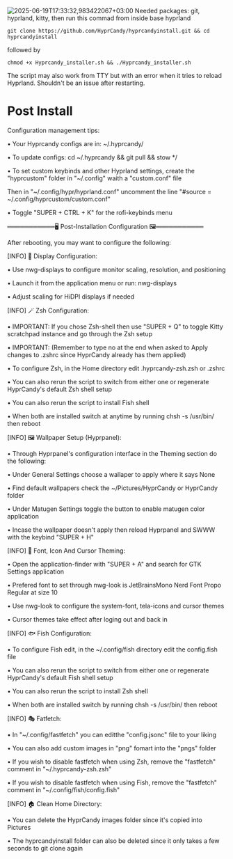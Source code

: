 ![2025-06-19T17:33:32,983422067+03:00](https://github.com/user-attachments/assets/671960f9-e5ec-42cd-a3ce-87c072ead1eb)
Needed packages: git, hyprland, kitty, then run this commad from inside base hyprland
```shell
git clone https://github.com/HyprCandy/hyprcandyinstall.git && cd hyprcandyinstall
```
followed by
```shell
chmod +x Hyprcandy_installer.sh && ./Hyprcandy_installer.sh
```
The script may also work from TTY but with an error when it tries to reload Hyprland. Shouldn't be an issue after restarting.

# Post Install 

Configuration management tips:

• Your Hyprcandy configs are in: ~/.hyprcandy/

• To update configs: cd ~/.hyprcandy && git pull && stow */

• To set custom keybinds and other Hyprland settings, create the "hyprcustom" folder in "~/.config" waith a "custom.conf" file

Then in "~/.config/hypr/hyprland.conf" uncomment the line "#source = ~/.config/hyprcustom/custom.conf"

•  Toggle "SUPER + CTRL + K" for the rofi-keybinds menu

═══════════🖥️  Post-Installation Configuration  🖼️═══════════

After rebooting, you may want to configure the following:


[INFO] 📱 Display Configuration:

• Use nwg-displays to configure monitor scaling, resolution, and positioning

• Launch it from the application menu or run: nwg-displays

• Adjust scaling for HiDPI displays if needed

[INFO] 🪄 Zsh Configuration:

• IMPORTANT: If you chose Zsh-shell then use "SUPER + Q" to toggle Kitty scratchpad instance and go through the Zsh setup

• IMPORTANT: (Remember to type no at the end when asked to Apply changes to .zshrc since HyprCandy already has them applied)

• To configure Zsh, in the Home directory edit .hyprcandy-zsh.zsh or .zshrc

• You can also rerun the script to switch from either one or regenerate HyprCandy's default Zsh shell setup

• You can also rerun the script to install Fish shell

• When both are installed switch at anytime by running chsh -s /usr/bin/<name of shell> then reboot

[INFO] 🖼️ Wallpaper Setup (Hyprpanel):

• Through Hyprpanel's configuration interface in the Theming section do the following:

• Under General Settings choose a wallaper to apply where it says None

• Find default wallpapers check the ~/Pictures/HyprCandy or HyprCandy folder

• Under Matugen Settings toggle the button to enable matugen color application

• Incase the wallpaper doesn't apply then reload Hyprpanel and SWWW with the keybind "SUPER + H"

[INFO] 🎨 Font, Icon And Cursor Theming:

• Open the application-finder with "SUPER + A" and search for GTK Settings application

• Prefered font to set through nwg-look is JetBrainsMono Nerd Font Propo Regular at size 10

• Use nwg-look to configure the system-font, tela-icons and cursor themes

• Cursor themes take effect after loging out and back in

[INFO] 🐟 Fish Configuration:

• To configure Fish edit, in the ~/.config/fish directory edit the config.fish file

• You can also rerun the script to switch from either one or regenerate HyprCandy's default Fish shell setup

• You can also rerun the script to install Zsh shell

• When both are installed switch by running chsh -s /usr/bin/<name of shell> then reboot

[INFO] 🎭 Fatfetch:

• In "~/.config/fastfetch" you can editthe "config.jsonc" file to your liking

• You can also add custom images in "png" fomart into the "pngs" folder

• If you wish to disable fastfetch when using Zsh, remove the "fastfetch" comment in "~/.hyprcandy-zsh.zsh"

• If you wish to disable fastfetch when using Fish, remove the "fastfetch" comment in "~/.config/fish/config.fish"

[INFO] 🏠 Clean Home Directory:

• You can delete the HyprCandy images folder since it's copied into Pictures

• The hyprcandyinstall folder can also be deleted since it only takes a few seconds to git clone again

